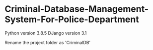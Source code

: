 # Criminal-Database-Management-System-For-Police-Department

Python version 3.8.5
DJango version 3.1

Rename the project folder as 'CriminalDB'

